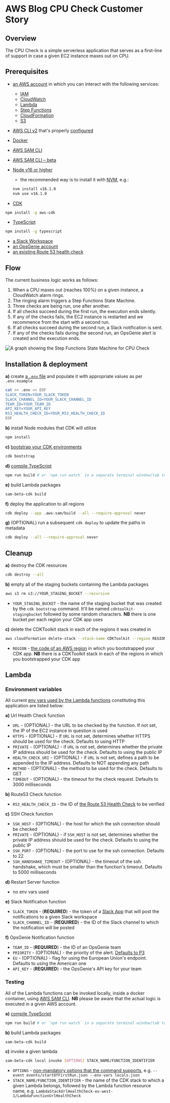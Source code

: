 # AWS Blog CPU Check Customer Story

## Overview

The CPU Check is a simple serverless application that serves as a first-line of support in case a given EC2 instance maxes out on CPU.

## Prerequisites

* [an AWS account](https://aws.amazon.com/premiumsupport/knowledge-center/create-and-activate-aws-account/) in which you can interact with the following services:
  * [IAM](https://docs.aws.amazon.com/IAM/latest/UserGuide/introduction.html)
  * [CloudWatch](https://docs.aws.amazon.com/AmazonCloudWatch/latest/monitoring/WhatIsCloudWatch.html)
  * [Lambda](https://docs.aws.amazon.com/lambda/latest/dg/welcome.html)
  * [Step Functions](https://docs.aws.amazon.com/step-functions/latest/dg/welcome.html)
  * [CloudFormation](https://docs.aws.amazon.com/AWSCloudFormation/latest/UserGuide/Welcome.html)
  * [S3](https://docs.aws.amazon.com/AmazonS3/latest/userguide/Welcome.html)
* [AWS CLI v2](https://docs.aws.amazon.com/cli/latest/userguide/install-cliv2.html) that's properly [configured](https://docs.aws.amazon.com/cli/latest/userguide/cli-configure-quickstart.html)
* [Docker](https://www.docker.com/)
* [AWS SAM CLI](https://docs.aws.amazon.com/serverless-application-model/latest/developerguide/serverless-sam-cli-install.html)
* [AWS SAM CLI – beta](https://docs.aws.amazon.com/serverless-application-model/latest/developerguide/serverless-cdk.html)
* [Node v16 or higher](https://nodejs.org/en/)
  * the recommended way is to install it with [NVM](https://github.com/nvm-sh/nvm), e.g.:

  ```bash
  nvm install v16.1.0
  nvm use v16.1.0
  ```

* [CDK](https://docs.aws.amazon.com/cdk/latest/guide/home.html)

```bash
npm install -g aws-cdk
```

* [TypeScript](https://www.typescriptlang.org/)

```bash
npm install -g typescript
```

* [a Slack Workspace](https://slack.com/intl/en-pl/help/articles/206845317-Create-a-Slack-workspace)
* [an OpsGenie account](https://www.atlassian.com/software/opsgenie)
* [an existing Route 53 health check](https://docs.aws.amazon.com/Route53/latest/DeveloperGuide/dns-failover.html)

## Flow

The current business logic works as follows:

1. When a CPU maxes out (reaches 100%) on a given instance, a CloudWatch alarm rings.
2. The ringing alarm triggers a Step Functions State Machine.
3. Three checks are being run, one after another.
4. If all checks succeed during the first run, the execution ends silently.
5. If any of the checks fails, the EC2 instance is restarted and we recommence from the start with a second run.
6. If all checks succeed during the second run, a Slack notification is sent.
7. If any of the checks fails during the second run, an OpsGenie alert is created and the execution ends.

![A graph showing the Step Functions State Machine for CPU Check](./images/stepfunctions_graph.svg)

## Installation & deployment

**a)** create [a `.env` file](https://github.com/motdotla/dotenv) and populate it with appropriate values as per `.env.example`

```bash
cat >> .env << EOF
SLACK_TOKEN=YOUR_SLACK_TOKEN
SLACK_CHANNEL_ID=YOUR_SLACK_CHANNEL_ID
TEAM_ID=YOUR_TEAM_ID
API_KEY=YOUR_API_KEY
R53_HEALTH_CHECK_ID=YOUR_R53_HEALTH_CHECK_ID
EOF
```

**b)** install Node modules that CDK will utilize

```bash
npm install
```

**c)** [bootstrap your CDK environments](https://docs.aws.amazon.com/cdk/latest/guide/bootstrapping.html)

```bash
cdk bootstrap
```

**d)** [compile TypeScript](https://docs.aws.amazon.com/cdk/latest/guide/hello_world.html#hello_world_tutorial_build)

```bash
npm run build # or `npm run watch` in a separate terminal window/tab to for constant TypeScript compilation in the background
```

**e)** build Lambda packages

```bash
sam-beta-cdk build
```

**f)** deploy the application to all regions

```bash
cdk deploy --app .aws-sam/build --all --require-approval never
```

**g)** (OPTIONAL) run a subsequent `cdk deploy` to update the paths in metadata

```bash
cdk deploy --all --require-approval never
```

## Cleanup

**a)** destroy the CDK resources

```bash
cdk destroy --all
```

**b)** empty all of the staging buckets containing the Lambda packages

```bash
aws s3 rm s3://YOUR_STAGING_BUCKET --recursive
```

* `YOUR_STAGING_BUCKET` - the name of the staging bucket that was created by the `cdk bootstrap` command. It'll be named `cdktoolkit-stagingbucket` followed by some random characters.
**NB** there is one bucket per each region your CDK app uses

**c)** delete the CDKToolkit stack in each of the regions it was created in

```bash
aws cloudformation delete-stack --stack-name CDKToolkit --region REGION
```

* `REGION` - [the code of an AWS region](https://docs.aws.amazon.com/general/latest/gr/rande.html#regional-endpoints) in which you bootstrapped your CDK app.
**NB** there is a CDKToolkit stack in each of the regions in which you bootstrapped your CDK app

## Lambda

### Environment variables

All current [env vars used by the Lambda functions](https://docs.aws.amazon.com/lambda/latest/dg/configuration-envvars.html) constituting this application are listed below:

**a)** Url Health Check function

* `URL` - (OPTIONAL) - the URL to be checked by the function. If not set, the IP of the EC2 instance in question is used
* `HTTPS` - (OPTIONAL) - if `URL` is not set, determines whether HTTPS should be used for the check. Defaults to using HTTP
* `PRIVATE` - (OPTIONAL) - if `URL` is not set, determines whether the private IP address should be used for the check. Defaults to using the public IP
* `HEALTH_CHECK_URI` - (OPTIONAL) - if `URL` is not set, defines a path to be appended to the IP address. Defaults to NOT appending any path
* `METHOD` - (OPTIONAL) - the method to be used for the check. Defaults to GET
* `TIMEOUT` - (OPTIONAL) - the timeout for the check request. Defaults to 3000 milliseconds

**b)** Route53 Check function

* `R53_HEALTH_CHECK_ID` - the ID of [the Route 53 Health Check](https://docs.aws.amazon.com/Route53/latest/DeveloperGuide/health-checks-types.html) to be verified

**c)** SSH Check function

* `SSH_HOST` - (OPTIONAL) - the host for which the ssh connection should be checked
* `PRIVATE` - (OPTIONAL) - if `SSH_HOST` is not set, determines whether the private IP address should be used for the check. Defaults to using the public IP
* `SSH_PORT` - (OPTIONAL) - the port to use for the ssh connection. Defaults to 22
* `SSH_HANDSHAKE_TIMEOUT` - (OPTIONAL) - the timeout of the ssh handshake, which must be smaller than the function's timeout. Defaults to 5000 milliseconds

**d)** Restart Server function

* no env vars used

**e)** Slack Notification function

* `SLACK_TOKEN` - (**REQUIRED**) - the token of a [Slack App](https://api.slack.com/authentication/basics) that will post the notifications to a given Slack workspace
* `SLACK_CHANNEL_ID` - (**REQUIRED**) - the ID of the Slack channel to which the notification will be posted

**f)** OpsGenie Notification function

* `TEAM_ID` - (**REQUIRED**) - the ID of an OpsGenie team
* `PRIORITY` - (OPTIONAL) - the priority of the alert. [Defaults to P3](https://docs.opsgenie.com/docs/alert-api#create-alert)
* `EU` - (OPTIONAL) - flag for using the European Union's endpoint. Defaults to using the American one
* `API_KEY` - (**REQUIRED**) - the OpsGenie's API key for your team

### Testing

All of the Lambda functions can be invoked locally, inside a docker container, using [AWS SAM CLI](https://docs.aws.amazon.com/serverless-application-model/latest/developerguide/serverless-cdk-testing.html).
**NB** please be aware that the actual logic is executed in a given AWS account.

**a)** [compile TypeScript](https://docs.aws.amazon.com/cdk/latest/guide/hello_world.html#hello_world_tutorial_build)

```bash
npm run build # or `npm run watch` in a separate terminal window/tab to for constant TypeScript compilation in the background
```

**b)** build Lambda packages

```bash
sam-beta-cdk build
```

**c)** invoke a given lambda

```bash
sam-beta-cdk local invoke [OPTIONS] STACK_NAME/FUNCTION_IDENTIFIER
```

* `OPTIONS` - [non-mandatory options that the command supports](https://docs.aws.amazon.com/serverless-application-model/latest/developerguide/sam-cli-command-reference-sam-local-invoke.html), e.g. `--event events/startOfFirstRun.json --env-vars locals.json`
* `STACK_NAME/FUNCTION_IDENTIFIER` - the name of the CDK stack to which a given Lambda belongs, followed by the Lambda function resource name, e.g. `LambdaStackUrlHealthCheck-eu-west-1/LambdaFunctionUrlHealthCheck`
